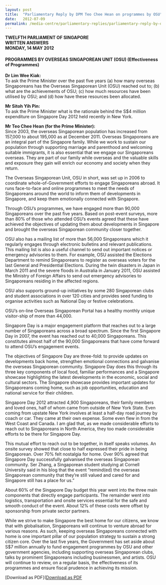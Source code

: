 ```yaml
---
layout: post
title:  "Parliamentary Reply by DPM Teo Chee Hean on programmes by OSU"
date:   2012-07-09
permalink: /media-centre/parliamentary-replies/parliamentary-reply-by-dpm-teo-chee-hean-on-programmes-by-osu
---
```


**TWELFTH PARLIAMENT OF SINGAPORE  
WRITTEN ANSWERS  
MONDAY, 14 MAY 2012**

#### **PROGRAMMES BY OVERSEAS SINGAPOREAN UNIT (OSU) (Effectiveness of Programmes)**

**Dr Lim Wee Kiak:**  
To ask the Prime Minister over the past five years (a) how many overseas Singaporeans has the Overseas Singaporean Unit (OSU) reached out to; (b) what are the achievements of OSU; (c) how much resources  have been utilised by OSU; and (d) how have these resources been allocated.
 
**Mr Sitoh Yih Pin:**  
To ask the Prime Minister what is the rationale behind the S$4 million expenditure on Singapore Day 2012 held recently in New York.  

**Mr Teo Chee Hean (for the Prime Minister):**    
Since 2003, the overseas Singaporean population has increased from 157,000 to about 195,000 as at December 2011. Overseas Singaporeans are an integral part of the Singapore family.  While we work to sustain our population through supporting marriage and parenthood and welcoming suitable immigrants, it is also essential that we engage our Singaporeans overseas. They are part of our family while overseas and the valuable skills and exposure they gain will enrich our economy and society when they return.

The Overseas Singaporean Unit, OSU in short, was set up in 2006 to coordinate whole-of-Government efforts to engage Singaporeans abroad. It runs face-to-face and online programmes to meet the needs of Singaporeans around the world to inform them of developments in Singapore, and keep them emotionally connected with Singapore.

Through OSU’s programmes, we have engaged more than 90,000 Singaporeans over the past five years. Based on post-event surveys, more than 80% of those who attended OSU’s events agreed that these have achieved the objectives of updating them about developments in Singapore and brought the overseas Singaporean community closer together.

OSU also has a mailing list of more than 56,000 Singaporeans which it regularly engages through electronic bulletins and relevant publications. This mailing list is also a useful channel to send out important notices or emergency advisories to them. For example, OSU assisted the Elections Department to remind Singaporeans to register as overseas voters for the last General and Presidential Elections. During the twin disasters in Japan in March 2011 and the severe floods in Australia in January 2011, OSU assisted the Ministry of Foreign Affairs to send out emergency advisories to Singaporeans residing in the affected regions.

OSU also supports ground-up initiatives by some 280 Singaporean clubs and student associations in over 120 cities and provides seed funding to organise activities such as National Day or festive celebrations.  
 
OSU’s on-line Overseas Singaporean Portal has a healthy monthly unique visitor-ship of more than 44,000.

Singapore Day is a major engagement platform that reaches out to a large number of Singaporeans across a broad spectrum.  Since the first Singapore Day in 2007, the event has reached out to 40,000 Singaporeans. This constitutes almost half of the 90,000 Singaporeans that have come forward to attend OSU’s engagement events.
 
The objectives of Singapore Day are three-fold: to provide updates on developments back home, strengthen emotional connections and galvanise the overseas Singaporean community. Singapore Day does this through its three key components of local food, familiar performances and a Singapore showcase highlighting the latest developments in the economic, social and cultural sectors. The Singapore showcase provides important updates for Singaporeans coming home, such as job opportunities, education and national service for their children.

Singapore Day 2012 attracted 4,900 Singaporeans, their family members and loved ones, half of whom came from outside of New York State. Even coming from upstate New York involves at least a half-day road journey by coach or car. They came at their own expense. Some even flew in from the West Coast and Canada.  I am glad that, as we made considerable efforts to reach out to Singaporeans in North America, they too made considerable efforts to be there for Singapore Day.

This mutual effort to reach out to be together, in itself speaks volumes. An onsite survey showed that close to half expressed their pride in being Singaporean.  Over 70% felt nostalgia for home.  Over 90% agreed that Singapore Day successfully galvanised the overseas Singaporean community.  Ser Zhang, a Singaporean student studying at Cornell University said in his blog that the event “remind(ed) the overseas Singaporean
community that they’re still valued and cared for and Singapore still has a place for us.”  

About 60% of the Singapore Day budget this year went into the three main components that directly engage participants. The remainder went into logistics, transportation and onsite services essential for the safe and smooth conduct of the event.  About 12% of these costs were offset by sponsorship from private sector partners.

While we strive to make Singapore the best home for our citizens, we know that with globalisation, Singaporeans will continue to venture abroad for various reasons. As such, keeping overseas Singaporeans connected with home is one important pillar of our population strategy to sustain a strong citizen core. Over the last five years, the Government has set aside about S$7 million annually to fund engagement programmes by OSU and other government agencies, including supporting overseas Singaporean clubs, talks by prominent Singaporeans including businessmen, and artists.  OSU will continue to review, on a regular basis, the effectiveness of its programmes and ensure fiscal prudence in achieving its mission.

[Download as PDF]([Download as PDF](https://github.com/isomerpages/isomerpages-stratgroup/raw/master/images/parliamentary%20files/parliamentary-reply-by-dpm-teo-chee-hean-on-programmes-by-osu.pdf)
